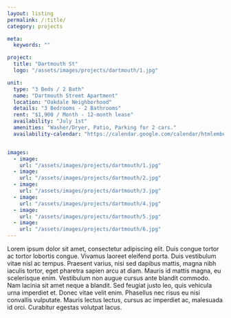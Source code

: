 ```yaml
---
layout: listing
permalink: /:title/
category: projects

meta:
  keywords: ""

project:
  title: "Dartmouth St"
  logo: "/assets/images/projects/dartmouth/1.jpg"

unit:
  type: "3 Beds / 2 Bath"
  name: "Dartmouth Street Apartment"
  location: "Oakdale Neighborhood"
  details: "3 Bedrooms - 2 Bathrooms"
  rent: "$1,900 / Month - 12-month lease"
  availability: "July 1st"
  amenities: "Washer/Dryer, Patio, Parking for 2 cars."
  availability-calendar: "https://calendar.google.com/calendar/htmlembed?src=nhl_1_%2542oston%2B%2542ruins%23sports%40group.v.calendar.google.com&ctz=America%2FNew_York"


images:
  - image:
    url: "/assets/images/projects/dartmouth/1.jpg"
  - image:
    url: "/assets/images/projects/dartmouth/2.jpg"
  - image:
    url: "/assets/images/projects/dartmouth/3.jpg"
  - image:
    url: "/assets/images/projects/dartmouth/4.jpg"
  - image:
    url: "/assets/images/projects/dartmouth/5.jpg"
  - image:
    url: "/assets/images/projects/dartmouth/6.jpg"
---
```

Lorem ipsum dolor sit amet, consectetur adipiscing elit. Duis congue tortor ac tortor lobortis congue. Vivamus laoreet eleifend porta. Duis vestibulum vitae nisl ac tempus. Praesent varius, nisi sed dapibus mattis, magna nibh iaculis tortor, eget pharetra sapien arcu at diam. Mauris id mattis magna, eu scelerisque enim. Vestibulum non augue cursus ante blandit commodo. Nam lacinia sit amet neque a blandit. Sed feugiat justo leo, quis vehicula urna imperdiet et. Donec vitae velit enim. Phasellus nec risus eu nisi convallis vulputate. Mauris lectus lectus, cursus ac imperdiet ac, malesuada id orci. Curabitur egestas volutpat lacus.